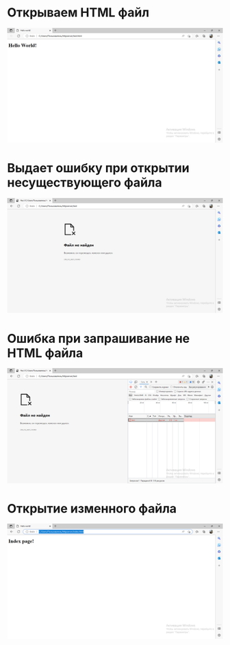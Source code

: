 # Открываем HTML файл
![Screnshot](https://github.com/amanzholova-2003/assignment/blob/main/firstscreen.jpg)
# Выдает ошибку при открытии несуществующего файла
![Screnshot](https://github.com/amanzholova-2003/assignment/blob/main/secondscrenshot.png)
# Ошибка при запрашивание не HTML файла
![Screnshot](https://github.com/amanzholova-2003/assignment/blob/main/thirdscreenshot.png)
# Открытие изменного файла 
![Screnshot](https://github.com/amanzholova-2003/assignment/blob/main/fourthscreen.png)
